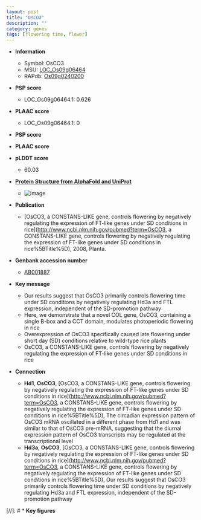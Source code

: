 ```yaml
---
layout: post
title: "OsCO3"
description: ""
category: genes
tags: [flowering time, flower]
---
```


* **Information**  
    + Symbol: OsCO3  
    + MSU: [LOC_Os09g06464](http://rice.plantbiology.msu.edu/cgi-bin/ORF_infopage.cgi?orf=LOC_Os09g06464)  
    + RAPdb: [Os09g0240200](http://rapdb.dna.affrc.go.jp/viewer/gbrowse_details/irgsp1?name=Os09g0240200)  

* **PSP score**  
    + LOC_Os09g06464.1: 0.626 

* **PLAAC score**  
    + LOC_Os09g06464.1: 0 

* **PSP score**  


* **PLAAC score**  


* **pLDDT score**
    + 60.03

* **[Protein Structure from AlphaFold and UniProt](https://www.uniprot.org/uniprotkb/O82117/entry#structure)**
    + ![image](https://ricepsp.github.io/images/E-O/AF-O82117-F1.png)

* **Publication**  
    + [OsCO3, a CONSTANS-LIKE gene, controls flowering by negatively regulating the expression of FT-like genes under SD conditions in rice](http://www.ncbi.nlm.nih.gov/pubmed?term=OsCO3, a CONSTANS-LIKE gene, controls flowering by negatively regulating the expression of FT-like genes under SD conditions in rice%5BTitle%5D), 2008, Planta.

* **Genbank accession number**  
    + [AB001887](http://www.ncbi.nlm.nih.gov/nuccore/AB001887)

* **Key message**  
    + Our results suggest that OsCO3 primarily controls flowering time under SD conditions by negatively regulating Hd3a and FTL expression, independent of the SD-promotion pathway
    + Here, we demonstrate that a novel COL gene, OsCO3, containing a single B-box and a CCT domain, modulates photoperiodic flowering in rice
    + Overexpression of OsCO3 specifically caused late flowering under short day (SD) conditions relative to wild-type rice plants
    + OsCO3, a CONSTANS-LIKE gene, controls flowering by negatively regulating the expression of FT-like genes under SD conditions in rice

* **Connection**  
    + __Hd1__, __OsCO3__, [OsCO3, a CONSTANS-LIKE gene, controls flowering by negatively regulating the expression of FT-like genes under SD conditions in rice](http://www.ncbi.nlm.nih.gov/pubmed?term=OsCO3, a CONSTANS-LIKE gene, controls flowering by negatively regulating the expression of FT-like genes under SD conditions in rice%5BTitle%5D), The circadian expression pattern of OsCO3 mRNA oscillated in a different phase from Hd1 and was similar to that of OsCO3 pre-mRNA, suggesting that the diurnal expression pattern of OsCO3 transcripts may be regulated at the transcriptional level
    + __Hd3a__, __OsCO3__, [OsCO3, a CONSTANS-LIKE gene, controls flowering by negatively regulating the expression of FT-like genes under SD conditions in rice](http://www.ncbi.nlm.nih.gov/pubmed?term=OsCO3, a CONSTANS-LIKE gene, controls flowering by negatively regulating the expression of FT-like genes under SD conditions in rice%5BTitle%5D), Our results suggest that OsCO3 primarily controls flowering time under SD conditions by negatively regulating Hd3a and FTL expression, independent of the SD-promotion pathway

[//]: # * **Key figures**  


